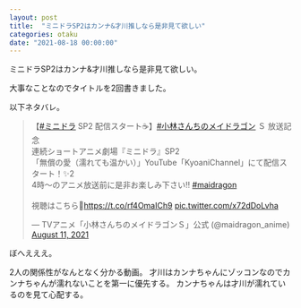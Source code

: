 ```yaml
---
layout: post
title:  "ミニドラSP2はカンナ&才川推しなら是非見て欲しい"
categories: otaku
date: "2021-08-18 00:00:00"
---
```


ミニドラSP2はカンナ&才川推しなら是非見て欲しい。

大事なことなのでタイトルを2回書きました。

以下ネタバレ。

<blockquote class="twitter-tweet tw-align-center"><p lang="ja" dir="ltr">【<a href="https://twitter.com/hashtag/%E3%83%9F%E3%83%8B%E3%83%89%E3%83%A9?src=hash&amp;ref_src=twsrc%5Etfw">#ミニドラ</a> SP2 配信スタート☕️】<a href="https://twitter.com/hashtag/%E5%B0%8F%E6%9E%97%E3%81%95%E3%82%93%E3%81%A1%E3%81%AE%E3%83%A1%E3%82%A4%E3%83%89%E3%83%A9%E3%82%B4%E3%83%B3?src=hash&amp;ref_src=twsrc%5Etfw">#小林さんちのメイドラゴン</a> Ｓ 放送記念<br>連続ショートアニメ劇場『ミニドラ』SP2<br>「無償の愛（濡れても温かい）」YouTube「KyoaniChannel」にて配信スタート！✨2<br>4時〜のアニメ放送前に是非お楽しみ下さい‼️ <a href="https://twitter.com/hashtag/maidragon?src=hash&amp;ref_src=twsrc%5Etfw">#maidragon</a> <br><br>視聴はこちら🔻<a href="https://t.co/rf4OmaICh9">https://t.co/rf4OmaICh9</a> <a href="https://t.co/x72dDoLvha">pic.twitter.com/x72dDoLvha</a></p>&mdash; TVアニメ「小林さんちのメイドラゴンＳ」公式 (@maidragon_anime) <a href="https://twitter.com/maidragon_anime/status/1425465666870464514?ref_src=twsrc%5Etfw">August 11, 2021</a></blockquote> <script async src="https://platform.twitter.com/widgets.js" charset="utf-8"></script>

ぼへえええ。

2人の関係性がなんとなく分かる動画。
才川はカンナちゃんにゾッコンなのでカンナちゃんが濡れないことを第一に優先する。
カンナちゃんは才川が濡れているのを見て心配する。
